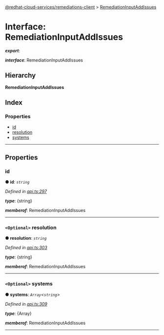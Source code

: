 [@redhat-cloud-services/remediations-client](../README.md) > [RemediationInputAddIssues](../interfaces/remediationinputaddissues.md)

# Interface: RemediationInputAddIssues

*__export__*: 

*__interface__*: RemediationInputAddIssues

## Hierarchy

**RemediationInputAddIssues**

## Index

### Properties

* [id](remediationinputaddissues.md#id)
* [resolution](remediationinputaddissues.md#resolution)
* [systems](remediationinputaddissues.md#systems)

---

## Properties

<a id="id"></a>

###  id

**● id**: *`string`*

*Defined in [api.ts:297](https://github.com/karelhala/javascript-clients/blob/master/packages/remediations/api.ts#L297)*

*__type__*: {string}

*__memberof__*: RemediationInputAddIssues

___
<a id="resolution"></a>

### `<Optional>` resolution

**● resolution**: *`string`*

*Defined in [api.ts:303](https://github.com/karelhala/javascript-clients/blob/master/packages/remediations/api.ts#L303)*

*__type__*: {string}

*__memberof__*: RemediationInputAddIssues

___
<a id="systems"></a>

### `<Optional>` systems

**● systems**: *`Array`<`string`>*

*Defined in [api.ts:309](https://github.com/karelhala/javascript-clients/blob/master/packages/remediations/api.ts#L309)*

*__type__*: {Array}

*__memberof__*: RemediationInputAddIssues

___

